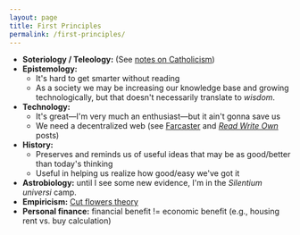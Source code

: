 ```yaml
---
layout: page
title: First Principles
permalink: /first-principles/
---
```

- **Soteriology / Teleology:** (See [notes on Catholicism](/catholic))
- **Epistemology:**
	- It's hard to get smarter without reading
	- As a society we may be increasing our knowledge base and growing technologically, but that doesn't necessarily translate to *wisdom*.
- **Technology:**
	- It's great—I'm very much an enthusiast—but it ain't gonna save us
	- We need a decentralized web (see [Farcaster](/farcaster.html) and [*Read Write Own*](/books/read-write-own/) posts)
- **History:**
	- Preserves and reminds us of useful ideas that may be as good/better than today's thinking
	- Useful in helping us realize how good/easy we've got it
- **Astrobiology:** until I see some new evidence, I'm in the *Silentium universi* camp.
- **Empiricism:** [Cut flowers theory](/cut-flowers.html)
- **Personal finance:** financial benefit != economic benefit (e.g., housing rent vs. buy calculation)